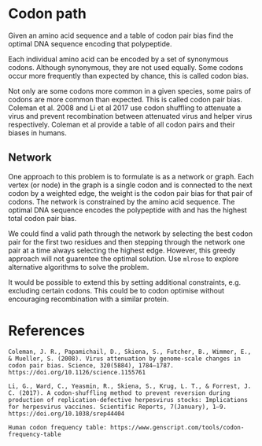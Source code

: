 # Codon path

Given an amino acid sequence and a table of codon pair bias
find the optimal DNA sequence encoding that polypeptide.

Each individual amino acid can be encoded by a set of synonymous codons. Although synonymous, they are not used equally. Some codons occur more frequently than expected by chance, this is called codon bias.

Not only are some codons more common in a given species, some pairs of codons are more common than expected. This is called codon pair bias. Coleman et al. 2008 and Li et al 2017 use codon shuffling to attenuate a virus and prevent recombination between attenuated virus and helper virus respectively. Coleman et al provide a table of all codon pairs and their biases in humans.


## Network

One approach to this problem is to formulate is as a network or graph. Each vertex (or node) in the graph is a single codon and is connected to the next codon by a weighted edge, the weight is the codon pair bias for that pair of codons. The network is constrained by the amino acid sequence. The optimal DNA sequence encodes the polypeptide with and has the highest total codon pair bias.

We could find a valid path through the network by selecting the best codon pair for the first two residues and then stepping through the network one pair at a time always selecting the highest edge. However, this greedy approach will not guarentee the optimal solution. Use `mlrose` to explore alternative algorithms to solve the problem.

It would be possible to extend this by setting additional constraints, e.g. excluding certain codons. This could be to codon optimise without encouraging recombination with a similar protein.

# References
	Coleman, J. R., Papamichail, D., Skiena, S., Futcher, B., Wimmer, E., & Mueller, S. (2008). Virus attenuation by genome-scale changes in codon pair bias. Science, 320(5884), 1784–1787. https://doi.org/10.1126/science.1155761

	Li, G., Ward, C., Yeasmin, R., Skiena, S., Krug, L. T., & Forrest, J. C. (2017). A codon-shuffling method to prevent reversion during production of replication-defective herpesvirus stocks: Implications for herpesvirus vaccines. Scientific Reports, 7(January), 1–9. https://doi.org/10.1038/srep44404

	Human codon frequency table: https://www.genscript.com/tools/codon-frequency-table